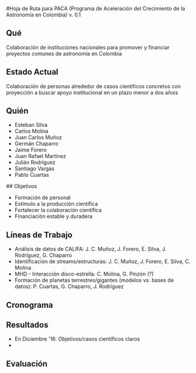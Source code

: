  #Hoja de Ruta para PACA (Programa de Aceleración del Crecimiento de la Astronomía en Colombia) v. 0.1
 
 ## Qué
 
 Colaboración de instituciones nacionales para promover y financiar proyectos comunes de astronomía en Colombia
 
 ## Estado Actual
 
 Colaboración de personas alrededor de casos científicos concretos con proyección a buscar apoyo institucional en un plazo menor a dos añois
 
 ## Quién
 
  - Esteban Silva
  - Carlos Molina
  - Juan Carlos Muñoz
  - Germán Chaparro
  - Jaime Forero
  - Juan Rafael Martínez
  - Julián Rodríguez
  - Santiago Vargas
  - Pablo Cuartas
 
 ## Objetivos
 
  - Formación de personal
  - Estímulo a la producción científica
  - Fortalecer la colaboración científica 
  - Financiación estable y duradera
  
 ## Líneas de Trabajo
 
 - Análisis de datos de CALIFA: J. C. Muñoz, J. Forero, E. Silva, J. Rodríguez, G. Chaparro
 - Identificación de streams/estructuras: J. C. Muñoz, J. Forero, E. Silva, C. Molina
 - MHD - Interacción disco-estrella: C. Molina, G. Pinzón (?)
 - Formación de planetas terrestres/gigantes (modelos vs. bases de datos): P. Cuartas, G. Chaparro, J. Rodríguez

 
 
 ## Cronograma
 ## Resultados
  - En Diciembre '16: Objetivos/casos científicos claros 
  - 
  
  ## Evaluación

